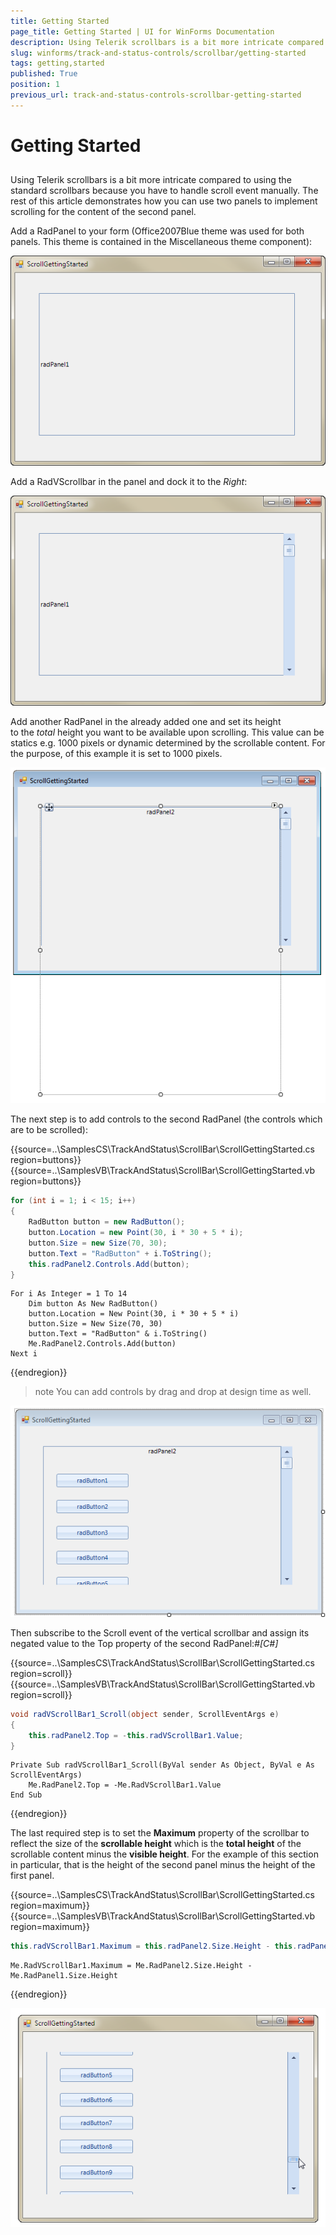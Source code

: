 ```yaml
---
title: Getting Started
page_title: Getting Started | UI for WinForms Documentation
description: Using Telerik scrollbars is a bit more intricate compared to using the standard scrollbars because you have to handle scroll event manually.
slug: winforms/track-and-status-controls/scrollbar/getting-started
tags: getting,started
published: True
position: 1
previous_url: track-and-status-controls-scrollbar-getting-started
---
```


# Getting Started

## 

Using Telerik scrollbars is a bit more intricate compared to using the standard scrollbars because you have to handle scroll event manually. The rest of this article demonstrates how you can use two panels to implement scrolling for the content of the second panel.

Add a RadPanel to your form (Office2007Blue theme was used for both panels. This theme is contained in the Miscellaneous theme component):

![track-and-status-controls-scroll-bar-getting-started 001](images/track-and-status-controls-scroll-bar-getting-started001.png)

Add a RadVScrollbar in the panel and dock it to the *Right*:

![track-and-status-controls-scroll-bar-getting-started 002](images/track-and-status-controls-scroll-bar-getting-started002.png)

Add another RadPanel in the already added one and set its height to the *total* height you want to be available upon scrolling. This value can be statics e.g. 1000 pixels or dynamic determined by the scrollable content. For the purpose, of this example it is set to 1000 pixels. 

![track-and-status-controls-scroll-bar-getting-started 003](images/track-and-status-controls-scroll-bar-getting-started003.png)

The next step is to add controls to the second RadPanel (the controls which are to be scrolled):


{{source=..\SamplesCS\TrackAndStatus\ScrollBar\ScrollGettingStarted.cs region=buttons}} 
{{source=..\SamplesVB\TrackAndStatus\ScrollBar\ScrollGettingStarted.vb region=buttons}} 

````C#
for (int i = 1; i < 15; i++)
{
    RadButton button = new RadButton();
    button.Location = new Point(30, i * 30 + 5 * i);
    button.Size = new Size(70, 30);
    button.Text = "RadButton" + i.ToString();
    this.radPanel2.Controls.Add(button);
}

````
````VB.NET
For i As Integer = 1 To 14
    Dim button As New RadButton()
    button.Location = New Point(30, i * 30 + 5 * i)
    button.Size = New Size(70, 30)
    button.Text = "RadButton" & i.ToString()
    Me.RadPanel2.Controls.Add(button)
Next i

````

{{endregion}} 

>note You can add controls by drag and drop at design time as well.
>

![track-and-status-controls-scroll-bar-getting-started 004](images/track-and-status-controls-scroll-bar-getting-started004.png)

Then subscribe to the Scroll event of the vertical scrollbar and assign its negated value to the Top property of the second RadPanel:#_[C#]_


{{source=..\SamplesCS\TrackAndStatus\ScrollBar\ScrollGettingStarted.cs region=scroll}} 
{{source=..\SamplesVB\TrackAndStatus\ScrollBar\ScrollGettingStarted.vb region=scroll}} 

````C#
void radVScrollBar1_Scroll(object sender, ScrollEventArgs e)
{
    this.radPanel2.Top = -this.radVScrollBar1.Value;
}

````
````VB.NET
Private Sub radVScrollBar1_Scroll(ByVal sender As Object, ByVal e As ScrollEventArgs)
    Me.RadPanel2.Top = -Me.RadVScrollBar1.Value
End Sub

````

{{endregion}} 


The last required step is to set the __Maximum__ property of the scrollbar to reflect the size of the __scrollable height__ which is the __total height__ of the scrollable content minus the __visible height__. For the example of this section in particular, that is the height of the second panel minus the height of the first panel.


{{source=..\SamplesCS\TrackAndStatus\ScrollBar\ScrollGettingStarted.cs region=maximum}} 
{{source=..\SamplesVB\TrackAndStatus\ScrollBar\ScrollGettingStarted.vb region=maximum}} 

````C#
this.radVScrollBar1.Maximum = this.radPanel2.Size.Height - this.radPanel1.Size.Height;

````
````VB.NET
Me.RadVScrollBar1.Maximum = Me.RadPanel2.Size.Height - Me.RadPanel1.Size.Height

````

{{endregion}} 

![track-and-status-controls-scroll-bar-getting-started 005](images/track-and-status-controls-scroll-bar-getting-started005.png)
